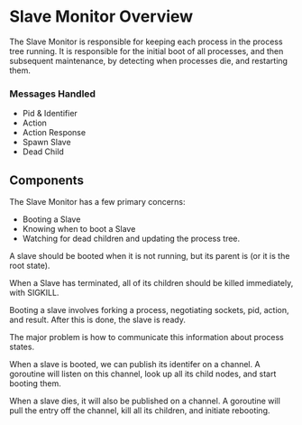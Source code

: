# Slave Monitor Overview

The Slave Monitor is responsible for keeping each process in the process tree running.
It is responsible for the initial boot of all processes, and then subsequent maintenance,
by detecting when processes die, and restarting them.

### Messages Handled

* Pid & Identifier
* Action
* Action Response
* Spawn Slave
* Dead Child

## Components

The Slave Monitor has a few primary concerns:

* Booting a Slave
* Knowing when to boot a Slave
* Watching for dead children and updating the process tree.

A slave should be booted when it is not running, but its parent is (or it is
the root state).

When a Slave has terminated, all of its children should be killed immediately,
with SIGKILL.

Booting a slave involves forking a process, negotiating sockets, pid, action,
and result. After this is done, the slave is ready.

The major problem is how to communicate this information about process states.

When a slave is booted, we can publish its identifer on a channel. A goroutine
will listen on this channel, look up all its child nodes, and start booting them.

When a slave dies, it will also be published on a channel. A goroutine will pull
the entry off the channel, kill all its children, and initiate rebooting.


